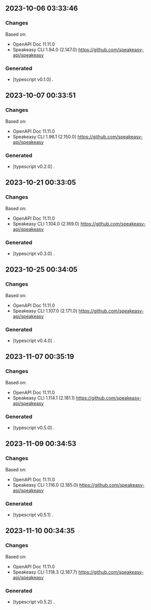 

## 2023-10-06 03:33:46
### Changes
Based on:
- OpenAPI Doc 11.11.0 
- Speakeasy CLI 1.94.0 (2.147.0) https://github.com/speakeasy-api/speakeasy
### Generated
- [typescript v0.1.0] .

## 2023-10-07 00:33:51
### Changes
Based on:
- OpenAPI Doc 11.11.0 
- Speakeasy CLI 1.96.1 (2.150.0) https://github.com/speakeasy-api/speakeasy
### Generated
- [typescript v0.2.0] .

## 2023-10-21 00:33:05
### Changes
Based on:
- OpenAPI Doc 11.11.0 
- Speakeasy CLI 1.104.0 (2.169.0) https://github.com/speakeasy-api/speakeasy
### Generated
- [typescript v0.3.0] .

## 2023-10-25 00:34:05
### Changes
Based on:
- OpenAPI Doc 11.11.0 
- Speakeasy CLI 1.107.0 (2.171.0) https://github.com/speakeasy-api/speakeasy
### Generated
- [typescript v0.4.0] .

## 2023-11-07 00:35:19
### Changes
Based on:
- OpenAPI Doc 11.11.0 
- Speakeasy CLI 1.114.1 (2.181.1) https://github.com/speakeasy-api/speakeasy
### Generated
- [typescript v0.5.0] .

## 2023-11-09 00:34:53
### Changes
Based on:
- OpenAPI Doc 11.11.0 
- Speakeasy CLI 1.116.0 (2.185.0) https://github.com/speakeasy-api/speakeasy
### Generated
- [typescript v0.5.1] .

## 2023-11-10 00:34:35
### Changes
Based on:
- OpenAPI Doc 11.11.0 
- Speakeasy CLI 1.118.3 (2.187.7) https://github.com/speakeasy-api/speakeasy
### Generated
- [typescript v0.5.2] .